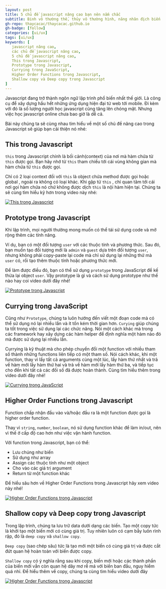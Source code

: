```yaml
---
layout: post
title: 5 chủ đề javascript nâng cao bạn nên nắm chắc
subtitle: Binh vô thường thế, thủy vô thường hình, năng nhân địch biến hóa nhi thủ thắng giả, vị chi thần...
gh-repo: thaycacac/thaycacac.github.io
gh-badge: [follow]
categories: [ui/ux]
tags: [ui/ux]
keywords: [
   javascript nâng cao,
   các chủ đề javascript nâng cao,
   5 chủ đề javascript nâng cao,
   This trong Javascript,
   Prototype trong Javascript,
   Currying trong JavaScript,
   Higher Order Functions trong Javascript,
   Shallow copy và Deep copy trong Javascript 
]
---
```


Javascript đang trở thành ngôn ngữ lập trình phổ biến nhất thế giới. Là công cụ để xây dựng hầu hết những ứng dụng hiện đại từ web tới mobile. Đi kèm với đó là số lượng người học javascript cũng tăng lên chóng mặt. Nhưng việc học javascript online chưa bao giờ là dễ cả.

Bài này chúng ta sẽ cùng nhau tìm hiểu về một số chủ đề nâng cao trong Javascript sẽ giúp bạn cải thiện nó nhé:

## This trong Javascript

`this` trong Javascript chính là bối cảnh(context) của nơi mà hàm chứa từ `this` được gọi. Bạn hãy nhớ từ `this` tham chiếu tới cái vùng không gian mà hàm chứa từ `this` được gọi.

Chỉ có 2 loại context đối với `this` là object chứa method được gọi hoặc global , ngoài ra không có loại khác. Khi gặp từ `this` , chỉ quan tâm tới cái nơi gọi hàm chứa nó chứ không được dịch `this` là nội hàm hiện tại.
Chúng ta sẽ cùng tìm hiểu kỹ hơn trong video này nhé:

[![This trong Javascript](https://i9.ytimg.com/vi_webp/NlvKvQWB2EI/mqdefault.webp?v=62218142&sqp=CPys3ZcG&rs=AOn4CLD2QfargutHCndbCNINs84kaGfDGw)](https://www.youtube.com/watch?v=UmX4kyB2wfg)

## Prototype trong Javascript

Khi lập trình, mọi người thường mong muốn có thể tái sử dụng code và mở rộng thêm các tính năng.

Ví dụ, bạn có một đối tượng `user` với các thuộc tính và phương thức. Sau đó, bạn muốn tạo đối tượng mới là `admin` và `guest` dựa trên đối tượng `user`, nhưng không phải copy-paste lại code mà chỉ sử dụng lại những thứ mà `user` có, rồi tạo thêm thuộc tính hoặc phương thức mới.

Để làm được điều đó, bạn có thể sử dụng `prototype` trong JavaScript để kế thừa lại object `user`. Vậy prototype là gì và cách sử dụng prototype như thế nào hay coi video dưới đây nhé!

[![Prototype trong Javascript](https://i9.ytimg.com/vi_webp/ETMBVu7xWlc/mqdefault.webp?v=621de152&sqp=CKiv3ZcG&rs=AOn4CLCgXrVMjc606G98E6wtOnCpApfOMQ)](https://www.youtube.com/watch?v=ETMBVu7xWlc&ab_channel=TechMely)

## Currying trong JavaScript

Cũng như `Prototype`, chúng ta luôn hướng đến viết một đoạn code mà có thể sử dụng nó lại nhiều lần và ít tốn kém thời gian hơn. `Curying` giúp chúng ta tốt trong việc sử dụng lại các chức năng. Nói một cách khác mà trong các framework hay xây dựng các hàm helper để định nghĩa một hàm nào đó mà được sử dụng lại nhiều lần.

Currying là kỹ thuật mà cho phép chuyển đổi một function với nhiều tham số thành những functions liên tiếp có một tham số. Nói cách khác, khi một function, thay vì lấy tất cả arguments cùng một lúc, lấy hàm thứ nhất và trả về hàm mới lấy hàm thứ hai và trả về hàm mới lấy hàm thứ ba, và tiếp tục cho đến khi tất cả các đối số đã được hoàn thành. Cùng tìm hiểu thêm trong video dưới đây nhé!

[![Currying trong JavaScript](https://i9.ytimg.com/vi_webp/d6s3BXUjOy0/mqdefault.webp?v=622866a6&sqp=CNSx3ZcG&rs=AOn4CLAnXP4JCXNnT_h6n7lurhfT0HMkIw)](https://www.youtube.com/watch?v=d6s3BXUjOy0&ab_channel=TechMely)

## Higher Order Functions trong Javascript

Function chấp nhận đầu vào và/hoặc đầu ra là một function được gọi là higher order function.

Thay vì `string`, `number`, `boolean`, nó sử dụng function khác để làm in/out, nên vì thế ở cấp độ cao hơn như việc vận hành function.

Với function trong Javascript, bạn có thể:

- Lưu chúng như biến
- Sử dụng như array
- Assign các thuộc tính như một object
- Cho vào các giá trị argument
- Return từ một function khác

Để hiểu sâu hơn về Higher Order Functions trong Javascript hãy xem video này nhé!

[![Higher Order Functions trong Javascript](https://i9.ytimg.com/vi_webp/d8X241FCJNs/mqdefault.webp?v=6230a6e0&sqp=CIC03ZcG&rs=AOn4CLDwpOiYXWHXEhSohP3l2BqAyFRvXQ)](https://www.youtube.com/watch?v=d8X241FCJNs&ab_channel=TechMely)

## Shallow copy và Deep copy trong Javascript 

Trong lập trình, chúng ta lưu trữ data dưới dạng các biến. Tạo một copy tức là khởi tạo một biến mới có cùng giá trị. Tuy nhiên luôn có cạm bẫy luôn rình rập, đó là `deep copy` và `shallow copy`.

`Deep copy` (sao chép sâu) tức là tạo mới một biến có cùng giá trị và được cắt đứt quan hệ hoàn toàn với biến được copy.

`Shallow copy` có ý nghĩa rằng sau khi copy, biến mới hoặc các thành phần của biến mới vẫn còn quan hệ dây mơ rễ má với biến ban đầu, nguy hiểm quá nhỉ. Để hiểu thêm về copy, chúng ta cùng tìm hiểu video dưới đây

[![Higher Order Functions trong Javascript](https://i9.ytimg.com/vi_webp/VCsiG54IdSw/mqdefault.webp?v=623ff212&sqp=CKy23ZcG&rs=AOn4CLBAhsoT1ugMFuIBK2BlMce5U0xLgg)](https://www.youtube.com/watch?v=VCsiG54IdSw&ab_channel=TechMely)

